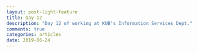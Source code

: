 ```yaml
---
layout: post-light-feature
title: Day 12
description: "Day 12 of working at KUB's Information Services Dept."
comments: true
categories: articles
date: 2019-06-24
---
```


